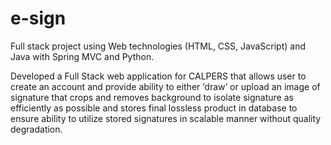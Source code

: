 # e-sign
Full stack project using Web technologies (HTML, CSS, JavaScript) and Java with Spring MVC and Python.

Developed a Full Stack web application for CALPERS that allows user to create an account and provide ability to either ‘draw’ or upload an image of signature that crops and removes background to isolate signature as efficiently as possible and stores final lossless product in database to ensure ability to utilize stored signatures in scalable manner without quality degradation.


